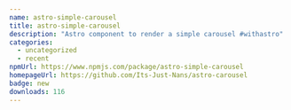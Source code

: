 ```yaml
---
name: astro-simple-carousel
title: astro-simple-carousel
description: "Astro component to render a simple carousel #withastro"
categories:
  - uncategorized
  - recent
npmUrl: https://www.npmjs.com/package/astro-simple-carousel
homepageUrl: https://github.com/Its-Just-Nans/astro-carousel
badge: new
downloads: 116
---
```

